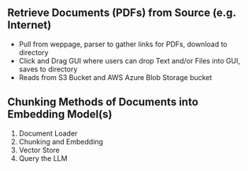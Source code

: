 ## Retrieve Documents (PDFs) from Source (e.g. Internet)
- Pull from weppage, parser to gather links for PDFs, download to directory
- Click and Drag GUI where users can drop Text and/or Files into GUI, saves to directory
- Reads from S3 Bucket and AWS Azure Blob Storage bucket

## Chunking Methods of Documents into Embedding Model(s)


1. Document Loader
2. Chunking and Embedding
3. Vector Store
4. Query the LLM

